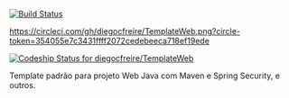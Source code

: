 [![Build Status](https://travis-ci.org/diegocfreire/TemplateWeb.svg?branch=master)](https://travis-ci.org/diegocfreire/TemplateWeb)

https://circleci.com/gh/diegocfreire/TemplateWeb.png?circle-token=354055e7c3431ffff2072cedebeeca718ef19ede

[ ![Codeship Status for diegocfreire/TemplateWeb](https://codeship.com/projects/e45154a0-7cef-0133-7f1d-0ec22a34c17f/status?branch=master)](https://codeship.com/projects/120102)

Template padrão para projeto Web Java com Maven e Spring Security, e outros.
